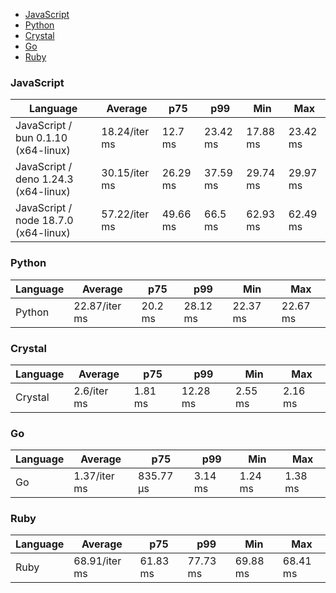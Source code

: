 <script src="https://cdn.jsdelivr.net/npm/apexcharts"></script>
- [JavaScript](#console-javascript)
- [Python](#console-python)
- [Crystal](#console-crystal)
- [Go](#console-go)
- [Ruby](#console-ruby)

### <a name="console-javascript">JavaScript</a>

| Language                             | Average       | p75      | p99      | Min      | Max      |
| ------------------------------------ | ------------- | -------- | -------- | -------- | -------- |
| JavaScript / bun 0.1.10 (x64-linux)  | 18.24/iter ms | 12.7 ms  | 23.42 ms | 17.88 ms | 23.42 ms |
| JavaScript / deno 1.24.3 (x64-linux) | 30.15/iter ms | 26.29 ms | 37.59 ms | 29.74 ms | 29.97 ms |
| JavaScript / node 18.7.0 (x64-linux) | 57.22/iter ms | 49.66 ms | 66.5 ms  | 62.93 ms | 62.49 ms |


<div id="chart-20"></div>
<script>
new ApexCharts(document.querySelector('#chart-20'), {"chart":{"height":320,"type":"bar","toolbar":{"show":true},"animations":{"enabled":true}},"series":[{"name":"console","data":[{"x":"JavaScript / deno 1.24.3 (x64-linux)","y":30149804.679999992},{"x":"JavaScript / bun 0.1.10 (x64-linux)","y":18244331.8},{"x":"JavaScript / node 18.7.0 (x64-linux)","y":57224794.67000001}]}],"stroke":{"width":1,"curve":"straight"},"legend":{"show":false},"xaxis":{"type":"category","labels":{"show":true},"tooltip":{"enabled":false}},"plotOptions":{"bar":{"distributed":true}}}).render()
</script>

### <a name="console-python">Python</a>

| Language | Average       | p75     | p99      | Min      | Max      |
| -------- | ------------- | ------- | -------- | -------- | -------- |
| Python   | 22.87/iter ms | 20.2 ms | 28.12 ms | 22.37 ms | 22.67 ms |


<div id="chart-21"></div>
<script>
new ApexCharts(document.querySelector('#chart-21'), {"chart":{"height":320,"type":"bar","toolbar":{"show":true},"animations":{"enabled":true}},"series":[{"name":"console","data":[{"x":"Python","y":22868873.590000004}]}],"stroke":{"width":1,"curve":"straight"},"legend":{"show":false},"xaxis":{"type":"category","labels":{"show":true},"tooltip":{"enabled":false}},"plotOptions":{"bar":{"distributed":true}}}).render()
</script>

### <a name="console-crystal">Crystal</a>

| Language | Average     | p75     | p99      | Min     | Max     |
| -------- | ----------- | ------- | -------- | ------- | ------- |
| Crystal  | 2.6/iter ms | 1.81 ms | 12.28 ms | 2.55 ms | 2.16 ms |


<div id="chart-22"></div>
<script>
new ApexCharts(document.querySelector('#chart-22'), {"chart":{"height":320,"type":"bar","toolbar":{"show":true},"animations":{"enabled":true}},"series":[{"name":"console","data":[{"x":"Crystal","y":2600198.9699999993}]}],"stroke":{"width":1,"curve":"straight"},"legend":{"show":false},"xaxis":{"type":"category","labels":{"show":true},"tooltip":{"enabled":false}},"plotOptions":{"bar":{"distributed":true}}}).render()
</script>

### <a name="console-go">Go</a>

| Language | Average      | p75       | p99     | Min     | Max     |
| -------- | ------------ | --------- | ------- | ------- | ------- |
| Go       | 1.37/iter ms | 835.77 µs | 3.14 ms | 1.24 ms | 1.38 ms |


<div id="chart-23"></div>
<script>
new ApexCharts(document.querySelector('#chart-23'), {"chart":{"height":320,"type":"bar","toolbar":{"show":true},"animations":{"enabled":true}},"series":[{"name":"console","data":[{"x":"Go","y":1369634.3900000004}]}],"stroke":{"width":1,"curve":"straight"},"legend":{"show":false},"xaxis":{"type":"category","labels":{"show":true},"tooltip":{"enabled":false}},"plotOptions":{"bar":{"distributed":true}}}).render()
</script>

### <a name="console-ruby">Ruby</a>

| Language | Average       | p75      | p99      | Min      | Max      |
| -------- | ------------- | -------- | -------- | -------- | -------- |
| Ruby     | 68.91/iter ms | 61.83 ms | 77.73 ms | 69.88 ms | 68.41 ms |


<div id="chart-24"></div>
<script>
new ApexCharts(document.querySelector('#chart-24'), {"chart":{"height":320,"type":"bar","toolbar":{"show":true},"animations":{"enabled":true}},"series":[{"name":"console","data":[{"x":"Ruby","y":68905862.9}]}],"stroke":{"width":1,"curve":"straight"},"legend":{"show":false},"xaxis":{"type":"category","labels":{"show":true},"tooltip":{"enabled":false}},"plotOptions":{"bar":{"distributed":true}}}).render()
</script>

